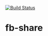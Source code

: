 [![Build Status](https://api.travis-ci.org/sumanta-ghosh/fb-share.svg)](https://api.travis-ci.org/sumanta-ghosh/fb-share)
# fb-share
